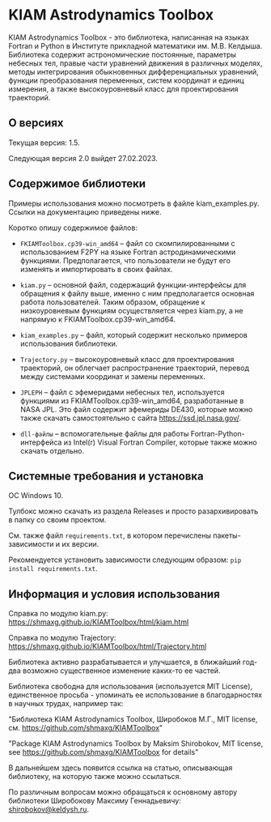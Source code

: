 # KIAM Astrodynamics Toolbox

KIAM Astrodynamics Toolbox - это библиотека, написанная на языках Fortran и Python в Институте прикладной математики им. М.В. Келдыша.
Библиотека содержит астрономические постоянные, параметры небесных тел, правые части уравнений движения в различных моделях, методы интегрирования обыкновенных дифференциальных уравнений, функции преобразования переменных, систем координат и единиц измерения, а также высокоуровневый класс для проектирования траекторий.

## О версиях

Текущая версия: 1.5.

Следующая версия 2.0 выйдет 27.02.2023.

## Содержимое библиотеки

Примеры использования можно посмотреть в файле kiam_examples.py. Ссылки на документацию приведены ниже.

Коротко опишу содержимое файлов:

- `FKIAMToolbox.cp39-win_amd64` – файл со скомпилированными с использованием F2PY на языке Fortran астродинамическими функциями. Предполагается, что пользователи не будут его изменять и импортировать в своих файлах.

- `kiam.py` – основной файл, содержащий функции-интерфейсы для обращения к файлу выше, именно с ним предполагается основная работа пользователей. Таким образом, обращение к низкоуровневым функциям осуществляется через kiam.py, а не напрямую к FKIAMToolbox.cp39-win_amd64.

- `kiam_examples.py` – файл, который содержит несколько примеров использования библиотеки.

- `Trajectory.py` – высокоуровневый класс для проектирования траекторий, он облегчает распространение траекторий, перевод между системами координат и замены переменных.

- `JPLEPH` – файл с эфемеридами небесных тел, используется функциями из FKIAMToolbox.cp39-win_amd64, разработанные в NASA JPL. Это файл содержит эфемериды DE430, которые можно также скачать самостоятельно с сайта https://ssd.jpl.nasa.gov/.

- `dll-файлы` – вспомогательные файлы для работы Fortran-Python-интерфейса из Intel(r) Visual Fortran Compiler, которые также можно скачать отдельно.

## Системные требования и установка

ОС Windows 10.

Тулбокс можно скачать из раздела Releases и просто разархивировать в папку со своим проектом.

См. также файл `requirements.txt`, в котором перечислены пакеты-зависимости и их версии.

Рекомендуется установить зависимости следующим образом: `pip install requirements.txt`.

## Информация и условия использования

Справка по модулю kiam.py: https://shmaxg.github.io/KIAMToolbox/html/kiam.html

Справка по модулю Trajectory: https://shmaxg.github.io/KIAMToolbox/html/Trajectory.html

Библиотека активно разрабатывается и улучшается, в ближайший год-два возможно существенное изменение каких-то ее частей.

Библиотека свободна для использования (используется MIT License), единственное просьба - упоминать ее использование в благодарностях в научных трудах, например так:

"Библиотека KIAM Astrodynamics Toolbox, Широбоков М.Г., MIT license, см. https://github.com/shmaxg/KIAMToolbox"

"Package KIAM Astrodynamics Toolbox by Maksim Shirobokov, MIT license, see https://github.com/shmaxg/KIAMToolbox for details"

В дальнейшем здесь появится ссылка на статью, описывающая библиотеку, на которую также можно ссылаться.

По различным вопросам можно обращаться к основному автору библиотеки Широбокову Максиму Геннадьевичу: shirobokov@keldysh.ru.
